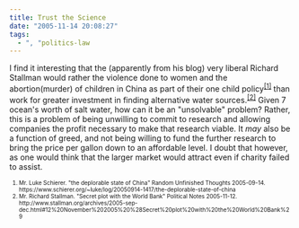 ```yaml
---
title: Trust the Science
date: "2005-11-14 20:08:27"
tags:
  - ", "politics-law
---
```

<p>I find it interesting that the (apparently from his blog) very liberal Richard Stallman would rather the violence done to women and the abortion(murder) of children in China as part of their one child policy<sup><a href="https://www.schierer.org/~luke/log/20050914-1417/the-deplorable-state-of-china" title="the deplorable state of China">[1]</a></sup> than work for greater investment in finding alternative water sources.<sup><a href="http://www.stallman.org/archives/2005-sep-dec.html#12%20November%202005%20%28Secret%20plot%20with%20the%20World%20Bank%29" title="Secret plot with the World Bank">[2]</a></sup> Given 7 ocean's worth of salt water, how can it be an "unsolvable" problem?  Rather, this is a problem of being unwilling to commit to research and allowing companies the profit necessary to make that research viable. It <em>may</em> also be a function of greed, and not being willing to fund the further research to bring the price per gallon down to an affordable level.  I doubt that however, as one would think that the larger market would attract even if charity failed to assist.</p>  <font size="-2"><ol><li> Mr. Luke Schierer.  "the deplorable state of China" Random Unfinished Thoughts 2005-09-14. https://www.schierer.org/~luke/log/20050914-1417/the-deplorable-state-of-china</li> <li>Mr. Richard Stallman.  "Secret plot with the World Bank" Political Notes 2005-11-12. http://www.stallman.org/archives/2005-sep-dec.html#12%20November%202005%20%28Secret%20plot%20with%20the%20World%20Bank%29 </li></ol></font>

